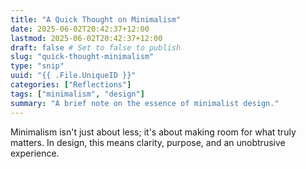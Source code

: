 ```yaml
---
title: "A Quick Thought on Minimalism"
date: 2025-06-02T20:42:37+12:00
lastmod: 2025-06-02T20:42:37+12:00
draft: false # Set to false to publish
slug: "quick-thought-minimalism"
type: "snip"
uuid: "{{ .File.UniqueID }}"
categories: ["Reflections"]
tags: ["minimalism", "design"]
summary: "A brief note on the essence of minimalist design."
---
```


Minimalism isn't just about less; it's about making room for what truly matters. In design, this means clarity, purpose, and an unobtrusive experience.

